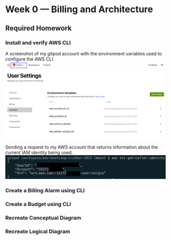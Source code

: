 # Week 0 — Billing and Architecture

## Required Homework
### Install and verify AWS CLI 
A screenshot of my gitpod account with the environment variables used to configure the AWS CLI. 
![](./assets//week-0/gitpod-env-vars.png)

Sending a request to my AWS account that returns information about the current IAM identity being used. 
![](./assets/week-0/aws-cli-gitpod-config.png)

### Create a Billing Alarm using CLI


### Create a Budget using CLI 


### Recreate Conceptual Diagram


### Recreate Logical Diagram 

